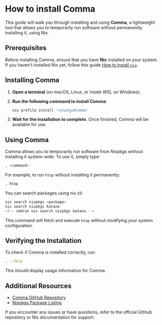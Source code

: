 # How to install Comma

This guide will walk you through installing and using **Comma**, a lightweight tool that allows you to temporarily run software without permanently installing it, using Nix.

## Prerequisites

Before installing Comma, ensure that you have **Nix** installed on your system. If you haven't installed Nix yet, follow this guide [How to install `nix`](./INSTALL.md).

## Installing Comma

1. **Open a terminal** (on macOS, Linux, or inside WSL on Windows).

1. **Run the following command to install Comma**:

   ```bash
   nix profile install 'nixpkgs#comma'
   ```

1. **Wait for the installation to complete**. Once finished, Comma will be available for use.

## Using Comma

Comma allows you to temporarily run software from Nixpkgs without installing it system-wide. To use it, simply type:

```bash
, <command>
```

For example, to run `htop` without installing it permanently:

```bash
, htop
```

You can search packages using nix cli:

```bash
nix search nixpkgs <package>
nix search nixpkgs katana
<!-- cmdrun nix search nixpkgs katana -->
```

This command will fetch and execute `htop` without modifying your system configuration.

## Verifying the Installation

To check if Comma is installed correctly, run:

```bash
, --help
```

This should display usage information for Comma.

## Additional Resources

- [Comma GitHub Repository](https://github.com/nix-community/comma)
- [Nixpkgs Package Listing](https://search.nixos.org/packages)

If you encounter any issues or have questions, refer to the official GitHub repository or Nix documentation for support.
